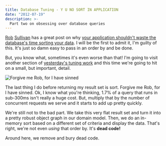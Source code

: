 ```yaml
---
title: Database Tuning - Y U NO SORT IN APPLICATION
date: "2012-07-19"
description: >-
  Part two on obsessing over database queries
---
```


[Rob](http://tekpub.com/productions/ft_sullivan) [Sullivan](https://twitter.com/datachomp) has a great post on why [your application shouldn't waste the database's time sorting your data](http://datachomp.com/archives/hey-app-quit-wasting-my-time-sorting-your-data/). I will be the first to admit it, I'm guilty of this. It's just so damn easy to pass in an order by and be done.

But, you know what, sometimes it's even worse than that! I'm going to visit another section of [yesterday's tuning work](/Key-Lookups-are-Bad/) and this time we're going to hit on a small, but important, detail.

![Forgive me Rob, for I have sinned](/img/no_sort.png)

The last thing I do before returning my result set is sort. Forgive me Rob, for I have sinned. Ok, I know what you're thinking, 1.7% of a query that runs in sub-300ms isn't really a huge cost. But, multiply that by the number of concurrent requests we serve and it starts to add up pretty quickly.

We're still not to the bad part. We take this very flat result set and turn it into a pretty robust object graph in our domain model. Then, we do an in-memory sort based on a different set of criteria and display the data. That's right, we're not even *using* that order by. It's **dead code!**

Around here, we remove and bury dead code.